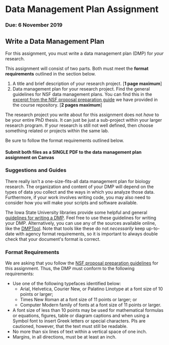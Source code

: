 # Data Management Plan Assignment

### Due: 6 November 2019

## Write a Data Management Plan

For this assignment, you must write a data management plan (DMP) for *your* research. 

This assignment will consist of two parts. Both must meet the **format requirements** outlined in the section below.

1. A title and brief description of your research project. [**1 page maximum**]
2. Data management plan for your research project. Find the general guidelines for NSF data management plans. You can find this in the [excerpt from the NSF proposal preparation guide](https://github.com/EEOB-BioData/BCB546X-Fall2019/blob/master/assignments/DMP_Assignment/NSF-DMP.md) we have provided in the course repository. [**2 pages maximum**]

The research project you write about for this assignment does not *have* to be your entire PhD thesis. It can just be just a sub-project within your larger research program. If your research is still not well defined, then choose something related or projects within the same lab. 

Be sure to follow the format requirements outlined below.

#### Submit both files as a SINGLE PDF to the data management plan assignment on Canvas

### Suggestions and Guides

There really isn't a one-size-fits-all data management plan for biology research. The organization and content of your DMP will depend on the types of data you collect and the ways in which you analyze those data. Furthermore, if your work involves writing code, you may also need to consider how you will make your scripts and software available. 

The Iowa State University libraries provide some helpful and general [guidelines for writing a DMP](hhttp://instr.iastate.libguides.com/dmp/home).
Feel free to use these guidelines for writing your DMP. Alternatively, you can use any of the sources available online, like the [DMPTool](https://dmptool.org/). Note that tools like these do not _necessarily_ keep up-to-date with agency format requirements, so it is important to always double check that your document's format is correct.

### Format Requirements

We are asking that you follow the [NSF proposal preparation guidelines](https://www.nsf.gov/pubs/policydocs/pappg18_1/pappg_2.jsp) for this assignment. Thus, the DMP must conform to the following requirements:

* Use one of the following typefaces identified below:
	* Arial, Helvetica, Courier New, or Palatino Linotype at a font size of 10 points or larger;
	* Times New Roman at a font size of 11 points or larger; or
	* Computer Modern family of fonts at a font size of 11 points or larger.
* A font size of less than 10 points may be used for mathematical formulas or equations, figures, table or diagram captions and when using a Symbol font to insert Greek letters or special characters. PIs are cautioned, however, that the text must still be readable.
* No more than six lines of text within a vertical space of one inch.
* Margins, in all directions, must be at least an inch.
